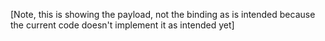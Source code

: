 
[Note, this is showing the payload, not the binding as is intended because the current code 
doesn't implement it as intended yet]


